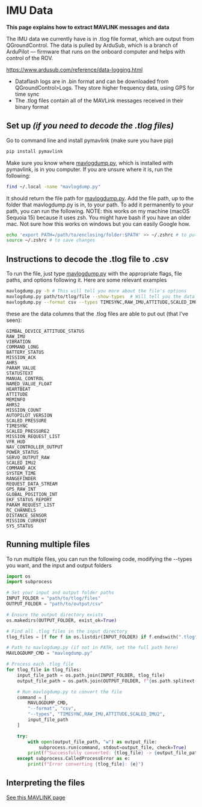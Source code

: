 # IMU Data

**This page explains how to extract MAVLINK messages and data**

The IMU data we currently have is in .tlog file format, which are output from QGroundControl. The data is pulled by ArduSub, which is a branch of ArduPilot — firmware that runs on the onboard computer and helps with control of the ROV. 

https://www.ardusub.com/reference/data-logging.html

- Dataflash logs are in .bin format and can be downloaded from QGroundControl>Logs. They store higher frequency data, using GPS for time sync
- The .tlog files contain all of the MAVLink messages received in their binary format

## Set up *(if you need to decode the .tlog files)*

Go to command line and install pymavlink (make sure you have pip)

```bash
pip install pymavlink
```

Make sure you know where [mavlogdump.py](http://mavlogdump.py), which is installed with pymavlink, is in you computer. If you are unsure where it is, run the following:

```bash
find ~/.local -name "mavlogdump.py"
```

It should return the file path for [mavlogdump.py](http://mavlogdump.py). Add the file path, up to the folder that mavlogdump.py is in, to your path. To add it permanently to your path, you can run the following. NOTE: this works on my machine (macOS Sequoia 15) because it uses zsh. You might have bash if you have an older mac. Not sure how this works on windows but you can easily Google how. 

```bash
echo 'export PATH=/path/to/enclosing/folder:$PATH' >> ~/.zshrc # to put this in your terminal path file
source ~/.zshrc # to save changes
```

## Instructions to decode the .tlog file to .csv

To run the file, just type [mavlogdump.py](http://mavlogdump.py) with the appropriate flags, file paths, and options following it. Here are some relevant examples

```bash
mavlogdump.py -h # This will tell you more about the file's options
mavlogdump.py path/to/tlog/file --show-types  # Will tell you the data columns that the tlog file has
mavlogdump.py --format csv --types TIMESYNC,RAW_IMU,ATTITUDE,SCALED_IMU2,GPS_RAW_INT,GLOBAL_POSITION_INT  path/to/file.tlog > output/path/file.csv #This will put out these types into an output .csv file  
```

these are the data columns that the .tlog files are able to put out (that I’ve seen):

```
GIMBAL_DEVICE_ATTITUDE_STATUS
RAW_IMU
VIBRATION
COMMAND_LONG
BATTERY_STATUS
MISSION_ACK
AHRS
PARAM_VALUE
STATUSTEXT
MANUAL_CONTROL
NAMED_VALUE_FLOAT
HEARTBEAT
ATTITUDE
MEMINFO
AHRS2
MISSION_COUNT
AUTOPILOT_VERSION
SCALED_PRESSURE
TIMESYNC
SCALED_PRESSURE2
MISSION_REQUEST_LIST
VFR_HUD
NAV_CONTROLLER_OUTPUT
POWER_STATUS
SERVO_OUTPUT_RAW
SCALED_IMU2
COMMAND_ACK
SYSTEM_TIME
RANGEFINDER
REQUEST_DATA_STREAM
GPS_RAW_INT
GLOBAL_POSITION_INT
EKF_STATUS_REPORT
PARAM_REQUEST_LIST
RC_CHANNELS
DISTANCE_SENSOR
MISSION_CURRENT
SYS_STATUS
```

## Running multiple files

To run multiple files, you can run the following code, modifying the --types you want, and the input and output folders
```python
import os
import subprocess

# Set your input and output folder paths
INPUT_FOLDER = "path/to/tlog/files"
OUTPUT_FOLDER = "path/to/output/csv"

# Ensure the output directory exists
os.makedirs(OUTPUT_FOLDER, exist_ok=True)

# Find all .tlog files in the input directory
tlog_files = [f for f in os.listdir(INPUT_FOLDER) if f.endswith(".tlog")]

# Path to mavlogdump.py (if not in PATH, set the full path here)
MAVLOGDUMP_CMD = "mavlogdump.py"

# Process each .tlog file
for tlog_file in tlog_files:
    input_file_path = os.path.join(INPUT_FOLDER, tlog_file)
    output_file_path = os.path.join(OUTPUT_FOLDER, f"{os.path.splitext(tlog_file)[0]}.csv")

    # Run mavlogdump.py to convert the file
    command = [
        MAVLOGDUMP_CMD,
        "--format", "csv",
        "--types", "TIMESYNC,RAW_IMU,ATTITUDE,SCALED_IMU2",
        input_file_path
    ]

    try:
        with open(output_file_path, "w") as output_file:
            subprocess.run(command, stdout=output_file, check=True)
        print(f"Successfully converted: {tlog_file} -> {output_file_path}")
    except subprocess.CalledProcessError as e:
        print(f"Error converting {tlog_file}: {e}")
```

## Interpreting the files
[See this MAVLINK page](https://mavlink.io/en/messages/common.html)
